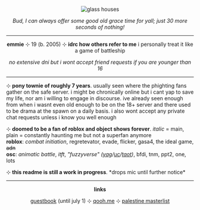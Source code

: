 <p align="center"><img src="https://raw.githubusercontent.com/glass-houses/glass-houses/main/glass%20houses.png" alt="glass houses""></p>
<p align="center"><i>Bud, I can always offer some good old grace time for yall; just 30 more seconds of nothing!</i></p>
<hr class="dashed">
<p align="center"> <b>emmie</b> ⊹ 19 (b. 2005) ⊹ <b>idrc how others refer to me</b> i personally treat it like a game of battleship</p>
<p align="center"> <i>no extensive dni but i wont accept friend requests if you are younger than 16</i>
<hr class="dashed">
<p>⊹ <b>pony townie of roughly 7 years</b>. usually seen where the phighting fans gather on the safe server. i might be chronically online but i cant yap to save my life, nor am i willing to engage in discourse. ive already seen enough from when i wasnt even old enough to be on the 18+ server and there used to be drama at the spawn on a daily basis. i also wont accept any private chat requests unless i know you well enough</p>
<p>⊹ <b>doomed to be a fan of roblox and object shows forever</b>. <i>italic</i> = main, plain = constantly haunting me but not a superfan anymore
<br><b>roblox</b>: <i>combat initiation</i>, regretevator, evade, flicker, gasa4, the ideal game, <s>adn</s>
<br><b>osc</b>: <i>animatic battle</i>, <i>itft</i>, <i>"fuzzyverse" (<a href="https://www.youtube.com/playlist?list=PLkmaIStjG-JtBu_WdCaQVUBB1YNsPgxTd">yag</a>/<a href="https://www.youtube.com/playlist?list=PLkmaIStjG-Ju-7zNskToKKg-7G5dg1uE1">uc</a>/<a href="https://mspfa.com/log/?s=41530">taot</a>)</i>, bfdi, tnm, ppt2, one, lots
<p>⊹ <b>this readme is still a work in progress</b>. *drops mic until further notice*</p>
<hr class="dashed">
<p align="center"><b>links</b></p>
<p align="center"><a href="https://plesen.123guestbook.com/">guestbook</a> (until july 1) ⊹ <a href="https://qooh.me/malpractice">qooh.me</a> ⊹ <a href="https://www.tumblr.com/palipunk/698216767541133313/">palestine masterlist</a></p>
